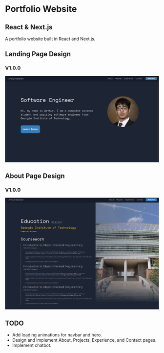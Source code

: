 # Portfolio Website
## React & Next.js
A portfolio website built in React and Next.js.

## Landing Page Design
### V1.0.0
![Landing Design Screenshot](/readme-assets/landing_figma_design_100.png)

## About Page Design
### V1.0.0
![About Design Screenshot](/readme-assets/about_figma_design_100.png)

## TODO
- Add loading animations for navbar and hero.
- Design and implement About, Projects, Experience, and Contact pages.
- Implement chatbot.
